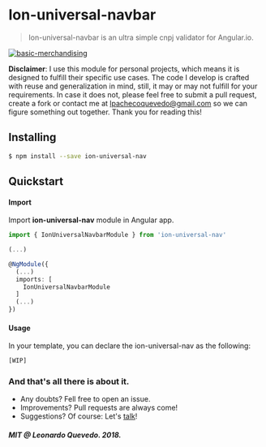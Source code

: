 # Ion-universal-navbar

> Ion-universal-navbar is an ultra simple cnpj validator for Angular.io.

[![basic-merchandising](https://imgur.com/LNOYczf.png)](https://github.com/leopq)

**Disclaimer**: I use this module for personal projects, which means it is designed to fulfill their specific use cases. The code I develop is crafted with reuse and generalization in mind, still, it may or may not fulfill for your requirements. In case it does not, please feel free to submit a pull request, create a fork or contact me at lpachecoquevedo@gmail.com so we can figure something out together. Thank you for reading this!

## Installing

```sh
$ npm install --save ion-universal-nav
```

## Quickstart

#### Import

Import **ion-universal-nav** module in Angular app.

```typescript
import { IonUniversalNavbarModule } from 'ion-universal-nav'

(...)

@NgModule({
  (...)
  imports: [
    IonUniversalNavbarModule
  ]
  (...)
})
```

#### Usage

In your template, you can declare the ion-universal-nav as the following:
```html
[WIP]
```

### And that's all there is about it.
* Any doubts? Fell free to open an issue.
* Improvements? Pull requests are always come!
* Suggestions? Of course: Let's [talk](https://twitter.com/leopq)!

##### MIT @ Leonardo Quevedo. 2018.